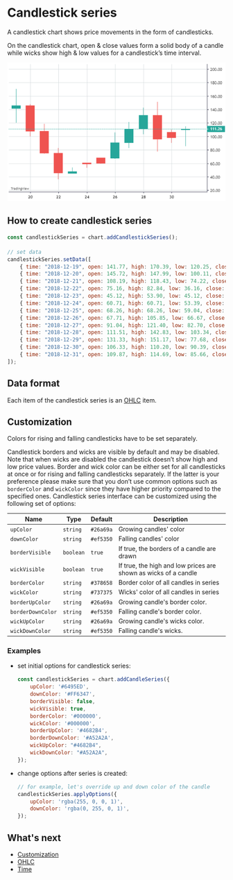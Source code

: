 # Candlestick series

A candlestick chart shows price movements in the form of candlesticks.

On the candlestick chart, open & close values form a solid body of a candle while wicks show high & low values for a candlestick’s time interval.

![Candlestick chart example](./assets/candlestick-series.png "Candlestick chart example")

## How to create candlestick series

```javascript
const candlestickSeries = chart.addCandlestickSeries();

// set data
candlestickSeries.setData([
    { time: "2018-12-19", open: 141.77, high: 170.39, low: 120.25, close: 145.72 },
    { time: "2018-12-20", open: 145.72, high: 147.99, low: 100.11, close: 108.19 },
    { time: "2018-12-21", open: 108.19, high: 118.43, low: 74.22, close: 75.16 },
    { time: "2018-12-22", open: 75.16, high: 82.84, low: 36.16, close: 45.72 },
    { time: "2018-12-23", open: 45.12, high: 53.90, low: 45.12, close: 48.09 },
    { time: "2018-12-24", open: 60.71, high: 60.71, low: 53.39, close: 59.29 },
    { time: "2018-12-25", open: 68.26, high: 68.26, low: 59.04, close: 60.50 },
    { time: "2018-12-26", open: 67.71, high: 105.85, low: 66.67, close: 91.04 },
    { time: "2018-12-27", open: 91.04, high: 121.40, low: 82.70, close: 111.40 },
    { time: "2018-12-28", open: 111.51, high: 142.83, low: 103.34, close: 131.25 },
    { time: "2018-12-29", open: 131.33, high: 151.17, low: 77.68, close: 96.43 },
    { time: "2018-12-30", open: 106.33, high: 110.20, low: 90.39, close: 98.10 },
    { time: "2018-12-31", open: 109.87, high: 114.69, low: 85.66, close: 111.26 },
]);
```

## Data format

Each item of the candlestick series is an [OHLC](./ohlc.md) item.

## Customization

Colors for rising and falling candlesticks have to be set separately.

Candlestick borders and wicks are visible by default and may be disabled.
Note that when wicks are disabled the candlestick doesn’t show high and low price values.
Border and wick color can be either set for all candlesticks at once or for rising and falling candlesticks separately. If the latter is your preference please make sure that you don’t use common options such as `borderColor` and `wickColor` since they have higher priority compared to the specified ones.
Candlestick series interface can be customized using the following set of options:

|Name|Type|Default|Description|
|----|----|-------|-----------|
|`upColor`|`string`|`#26a69a`|Growing candles' color|
|`downColor`|`string`|`#ef5350`|Falling candles' color|
|`borderVisible`|`boolean`|`true`|If true, the borders of a candle are drawn|
|`wickVisible`|`boolean`|`true`|If true, the high and low prices are shown as wicks of a candle|
|`borderColor`|`string`|`#378658`|Border color of all candles in series|
|`wickColor`|`string`|`#737375`|Wicks' color of all candles in series|
|`borderUpColor`|`string`|`#26a69a`|Growing candle's border color.|
|`borderDownColor`|`string`|`#ef5350`|Falling candle's border color.|
|`wickUpColor`|`string`|`#26a69a`|Growing candle's wicks color.|
|`wickDownColor`|`string`|`#ef5350`|Falling candle's wicks.|

### Examples

- set initial options for candlestick series:

    ```javascript
    const candlestickSeries = chart.addCandleSeries({
        upColor: '#6495ED',
        downColor: '#FF6347',
        borderVisible: false,
        wickVisible: true,
        borderColor: '#000000',
        wickColor: '#000000',
        borderUpColor: '#4682B4',
        borderDownColor: '#A52A2A',
        wickUpColor: "#4682B4",
        wickDownColor: "#A52A2A",
    });
    ```

- change options after series is created:

    ```javascript
    // for example, let's override up and down color of the candle
    candlestickSeries.applyOptions({
        upColor: 'rgba(255, 0, 0, 1)',
        downColor: 'rgba(0, 255, 0, 1)',
    });
    ```

## What's next

- [Customization](./customization.md)
- [OHLC](./ohlc.md)
- [Time](./time.md)
